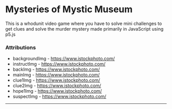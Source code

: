 # Mysteries of Mystic Museum
This is a whodunit video game where you have to solve mini challenges to get clues and solve the murder mystery made primarily in JavaScript using p5.js





###  Attributions

- backgroundImg - https://www.istockphoto.com/
- instructImg - https://www.istockphoto.com/
- backImg - https://www.istockphoto.com/
- mainImg - https://www.istockphoto.com/
- clue1Img - https://www.istockphoto.com/
- clue2Img - https://www.istockphoto.com/
- hope1Img - https://www.istockphoto.com/
- suspectImg - https://www.istockphoto.com/

---



